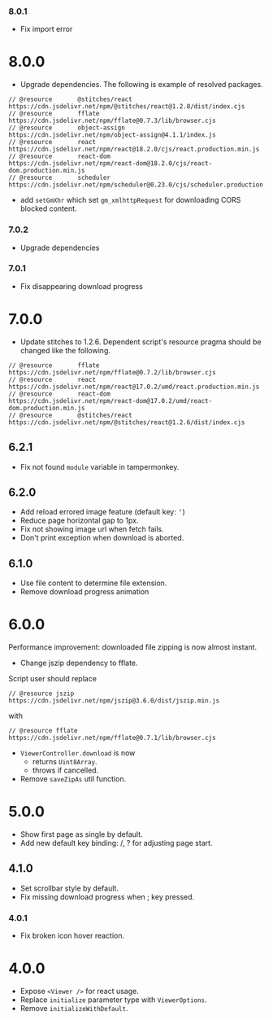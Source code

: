 ### 8.0.1

- Fix import error

# 8.0.0

- Upgrade dependencies. The following is example of resolved packages.

```
// @resource       @stitches/react  https://cdn.jsdelivr.net/npm/@stitches/react@1.2.8/dist/index.cjs
// @resource       fflate           https://cdn.jsdelivr.net/npm/fflate@0.7.3/lib/browser.cjs
// @resource       object-assign    https://cdn.jsdelivr.net/npm/object-assign@4.1.1/index.js
// @resource       react            https://cdn.jsdelivr.net/npm/react@18.2.0/cjs/react.production.min.js
// @resource       react-dom        https://cdn.jsdelivr.net/npm/react-dom@18.2.0/cjs/react-dom.production.min.js
// @resource       scheduler        https://cdn.jsdelivr.net/npm/scheduler@0.23.0/cjs/scheduler.production.min.js
```

- add `setGmXhr` which set `gm_xmlhttpRequest` for downloading CORS blocked
  content.

### 7.0.2

- Upgrade dependencies

### 7.0.1

- Fix disappearing download progress

# 7.0.0

- Update stitches to 1.2.6. Dependent script's resource pragma should be changed
  like the following.

```
// @resource       fflate           https://cdn.jsdelivr.net/npm/fflate@0.7.2/lib/browser.cjs
// @resource       react            https://cdn.jsdelivr.net/npm/react@17.0.2/umd/react.production.min.js
// @resource       react-dom        https://cdn.jsdelivr.net/npm/react-dom@17.0.2/umd/react-dom.production.min.js
// @resource       @stitches/react  https://cdn.jsdelivr.net/npm/@stitches/react@1.2.6/dist/index.cjs
```

## 6.2.1

- Fix not found `module` variable in tampermonkey.

## 6.2.0

- Add reload errored image feature (default key: <kbd>'</kbd>)
- Reduce page horizontal gap to 1px.
- Fix not showing image url when fetch fails.
- Don't print exception when download is aborted.

## 6.1.0

- Use file content to determine file extension.
- Remove download progress animation

# 6.0.0

Performance improvement: downloaded file zipping is now almost instant.

- Change jszip dependency to fflate.

Script user should replace

`// @resource jszip https://cdn.jsdelivr.net/npm/jszip@3.6.0/dist/jszip.min.js`

with

`// @resource fflate https://cdn.jsdelivr.net/npm/fflate@0.7.1/lib/browser.cjs`

- `ViewerController.download` is now
  - returns `Uint8Array`.
  - throws if cancelled.
- Remove `saveZipAs` util function.

# 5.0.0

- Show first page as single by default.
- Add new default key binding: /, ? for adjusting page start.

## 4.1.0

- Set scrollbar style by default.
- Fix missing download progress when ; key pressed.

### 4.0.1

- Fix broken icon hover reaction.

# 4.0.0

- Expose `<Viewer />` for react usage.
- Replace `initialize` parameter type with `ViewerOptions`.
- Remove `initializeWithDefault`.

